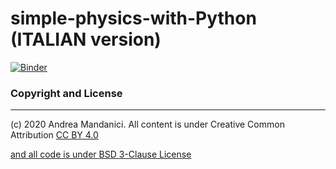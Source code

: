 # simple-physics-with-Python  (ITALIAN version)

[![Binder](https://mybinder.org/badge_logo.svg)](https://mybinder.org/v2/gh/POSS-UniMe/simple-physics-with-Python/master)


### Copyright and License
--------------------------
(c) 2020 Andrea Mandanici. All content is under Creative Common Attribution  <a rel="license" href="https://creativecommons.org/licenses/by/4.0"> CC BY 4.0
 
 and all code is under [BSD 3-Clause License](https://opensource.org/licenses/BSD-3-Clause)
